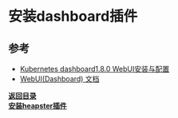 # 安装dashboard插件


## 参考

* [Kubernetes dashboard1.8.0 WebUI安装与配置](http://blog.csdn.net/A632189007/article/details/78840971)
* [WebUI(Dashboard) 文档](https://kubernetes.io/docs/tasks/access-application-cluster/web-ui-dashboard/)



**[返回目录](https://github.com/MulticsYin/MulticsKubernetes#kubernetes-%E4%BA%8C%E8%BF%9B%E5%88%B6%E9%83%A8%E7%BD%B2)**  
**[安装heapster插件](https://github.com/MulticsYin/MulticsKubernetes/blob/master/artcle/011-heapster-addon-installation.md#%E5%AE%89%E8%A3%85heapster%E6%8F%92%E4%BB%B6)**
